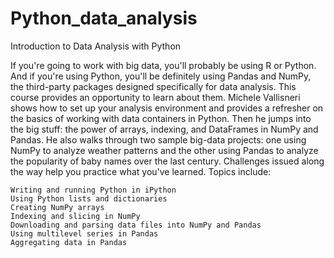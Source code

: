 # Python_data_analysis
Introduction to Data Analysis with Python

If you're going to work with big data, you'll probably be using R or Python. And if you're using Python, you'll be definitely using Pandas and NumPy, the third-party packages designed specifically for data analysis. This course provides an opportunity to learn about them. Michele Vallisneri shows how to set up your analysis environment and provides a refresher on the basics of working with data containers in Python. Then he jumps into the big stuff: the power of arrays, indexing, and DataFrames in NumPy and Pandas. He also walks through two sample big-data projects: one using NumPy to analyze weather patterns and the other using Pandas to analyze the popularity of baby names over the last century. Challenges issued along the way help you practice what you've learned.
Topics include:

    Writing and running Python in iPython
    Using Python lists and dictionaries
    Creating NumPy arrays
    Indexing and slicing in NumPy
    Downloading and parsing data files into NumPy and Pandas
    Using multilevel series in Pandas
    Aggregating data in Pandas


